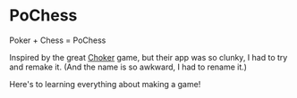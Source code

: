 # PoChess
Poker + Chess = PoChess

Inspired by the great [Choker](https://chokergame.com) game, but their app was so clunky, I had to try and remake it.
(And the name is so awkward, I had to rename it.)

Here's to learning everything about making a game!

